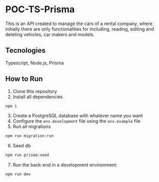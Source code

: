 # POC-TS-Prisma

This is an API created to manage the cars of a rental company, where initially there are only functionalities for including, reading, editing and deleting vehicles, car makers and models.

## Tecnologies
Typescript, Node.js, Prisma

## How to Run

1. Clone this repository
2. Install all dependencies
```bash
npm i
```
3. Create a PostgreSQL database with whatever name you want
4. Configure the `env.development` file using the `env.example` file
5. Run all migrations

``` bash
npm run migration:run
```

6. Seed db
```bash
npm run prisma:seed
```

7. Run the back-end in a development environment:

```bash
npm run dev
```
